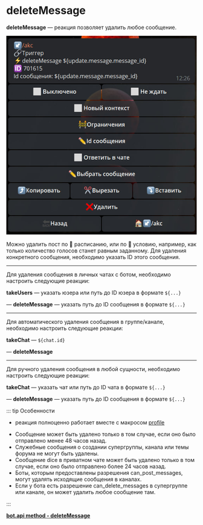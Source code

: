 # deleteMessage

**deleteMessage** — реакция позволяет удалить любое сообщение. 

![](./1.jpg)

Можно удалить пост по 📅 расписанию, или по 🚧 условию, например, как только количество голосов станет равным заданному. Для удаления конкретного сообщения, необходимо указать ID этого сообщения.

---

Для удаления сообщения в личных чатах с ботом, необходимо настроить следующие реакции:

**takeUsers** — указать юзера или путь до ID юзера в формате ```${...}```

— **deleteMessage** — указать путь до ID сообщения в формате ```${...}```

---

Для автоматического удаления сообщения в группе/канале, необходимо настроить следующие реакции:

**takeChat** — ```${chat.id}```

— **deleteMessage**

---

Для ручного удаления сообщения в любой сущности, необходимо настроить следующие реакции:

**takeChat** — указать чат или путь до ID чата в формате ```${...}```

— **deleteMessage** — указать путь до ID сообщения в формате ```${...}```



::: tip Особенности

* реакция полноценно работает вместе с макросом [profile](/ext/macros/profile/)

- Сообщение может быть удалено только в том случае, если оно было отправлено менее 48 часов назад.
- Служебные сообщения о создании супергруппы, канала или темы форума не могут быть удалены.
- Сообщение dice в приватном чате может быть удалено только в том случае, если оно было отправлено более 24 часов назад.
- Боты, которым предоставлены разрешения can_post_messages, могут удалять исходящие сообщения в каналах.
- Если у бота есть разрешение can_delete_messages в супергруппе или канале, он может удалить любое сообщение там.

:::

[**bot.api method - deleteMessage**](https://core.telegram.org/bots/api#deletemessage)

